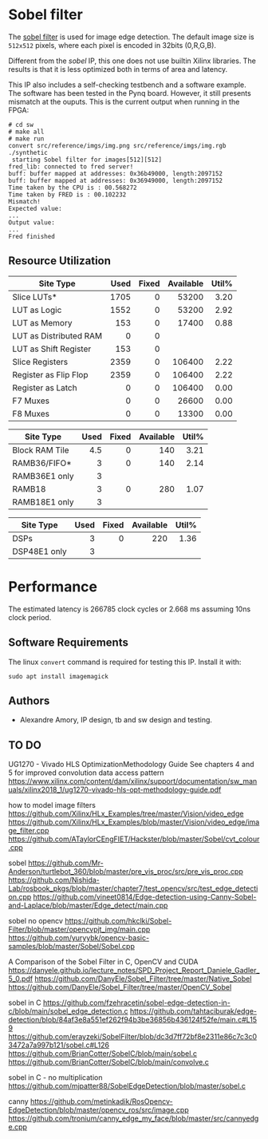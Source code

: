 
# Sobel filter

The [sobel filter](https://en.wikipedia.org/wiki/Sobel_operator) is used for image edge detection. The default image size is `512x512` pixels, where each pixel is encoded in 32bits (0,R,G,B).

Different from the *sobel* IP, this one does not use builtin Xilinx libraries. The results is that it is less optimized both in terms of area and latency.

This IP also includes a self-checking testbench and a software example. The software has been tested in the Pynq board. However, it still presents mismatch at the ouputs. This is the current output when running in the FPGA:

```
# cd sw
# make all
# make run
convert src/reference/imgs/img.png src/reference/imgs/img.rgb
./synthetic
 starting Sobel filter for images[512][512]
fred_lib: connected to fred server!
buff: buffer mapped at addresses: 0x36b49000, length:2097152 
buff: buffer mapped at addresses: 0x36949000, length:2097152 
Time taken by the CPU is : 00.568272
Time taken by FRED is : 00.102232
Mismatch!
Expected value: 
...
Output value: 
...
Fred finished
```

## Resource Utilization

|          Site Type         | Used | Fixed | Available | Util% |
|----------------------------|-----:|------:|----------:|------:|
| Slice LUTs*                | 1705 |     0 |     53200 |  3.20 |
|   LUT as Logic             | 1552 |     0 |     53200 |  2.92 |
|   LUT as Memory            |  153 |     0 |     17400 |  0.88 |
|     LUT as Distributed RAM |    0 |     0 |           |       |
|     LUT as Shift Register  |  153 |     0 |           |       |
| Slice Registers            | 2359 |     0 |    106400 |  2.22 |
|   Register as Flip Flop    | 2359 |     0 |    106400 |  2.22 |
|   Register as Latch        |    0 |     0 |    106400 |  0.00 |
| F7 Muxes                   |    0 |     0 |     26600 |  0.00 |
| F8 Muxes                   |    0 |     0 |     13300 |  0.00 |

|     Site Type     | Used | Fixed | Available | Util% |
|-------------------|-----:|------:|----------:|------:|
| Block RAM Tile    |  4.5 |     0 |       140 |  3.21 |
|   RAMB36/FIFO*    |    3 |     0 |       140 |  2.14 |
|     RAMB36E1 only |    3 |       |           |       |
|   RAMB18          |    3 |     0 |       280 |  1.07 |
|     RAMB18E1 only |    3 |       |           |       |

|    Site Type   | Used | Fixed | Available | Util% |
|----------------|-----:|------:|----------:|------:|
| DSPs           |    3 |     0 |       220 |  1.36 |
|   DSP48E1 only |    3 |       |           |       |


# Performance

The estimated latency is 266785 clock cycles or 2.668 ms assuming 10ns clock period. 

## Software Requirements

The linux `convert` command is required for testing this IP. Install it with:

```
sudo apt install imagemagick
```

## Authors

- Alexandre Amory, IP design, tb and sw design and testing.

## TO DO

UG1270 - Vivado HLS OptimizationMethodology Guide
See chapters 4 and 5 for improved convolution data access pattern 
https://www.xilinx.com/content/dam/xilinx/support/documentation/sw_manuals/xilinx2018_1/ug1270-vivado-hls-opt-methodology-guide.pdf


how to model image filters
https://github.com/Xilinx/HLx_Examples/tree/master/Vision/video_edge
https://github.com/Xilinx/HLx_Examples/blob/master/Vision/video_edge/image_filter.cpp
https://github.com/ATaylorCEngFIET/Hackster/blob/master/Sobel/cvt_colour.cpp

sobel
https://github.com/Mr-Anderson/turtlebot_360/blob/master/pre_vis_proc/src/pre_vis_proc.cpp
https://github.com/Nishida-Lab/rosbook_pkgs/blob/master/chapter7/test_opencv/src/test_edge_detection.cpp
https://github.com/vineet0814/Edge-detection-using-Canny-Sobel-and-Laplace/blob/master/Edge_detect/main.cpp

sobel no opencv
https://github.com/hkclki/Sobel-Filter/blob/master/opencvpjt_img/main.cpp
https://github.com/yuryybk/opencv-basic-samples/blob/master/Sobel/Sobel.cpp

A Comparison of the Sobel Filter in C, OpenCV and CUDA
https://danyele.github.io/lecture_notes/SPD_Project_Report_Daniele_Gadler_5_0.pdf
https://github.com/DanyEle/Sobel_Filter/tree/master/Native_Sobel
https://github.com/DanyEle/Sobel_Filter/tree/master/OpenCV_Sobel

sobel in C
https://github.com/fzehracetin/sobel-edge-detection-in-c/blob/main/sobel_edge_detection.c
https://github.com/tahtaciburak/edge-detection/blob/84af3e8a551ef262f94b3be36856b436124f52fe/main.c#L159
https://github.com/erayzeki/SobelFilter/blob/dc3d7ff72bf8e2311e86c7c3c03472a7a997b121/sobel.c#L126
https://github.com/BrianCotter/SobelC/blob/main/sobel.c
https://github.com/BrianCotter/SobelC/blob/main/convolve.c


sobel in C - no multiplication
https://github.com/mjpatter88/SobelEdgeDetection/blob/master/sobel.c


canny
https://github.com/metinkadik/RosOpencv-EdgeDetection/blob/master/opencv_ros/src/image.cpp
https://github.com/tronium/canny_edge_my_face/blob/master/src/cannyedge.cpp



